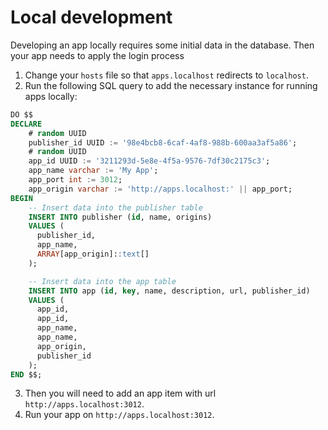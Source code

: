 # Local development

Developing an app locally requires some initial data in the database. Then your app needs to apply the login process

1. Change your `hosts` file so that `apps.localhost` redirects to `localhost`.
2. Run the following SQL query to add the necessary instance for running apps locally:

```sql
DO $$
DECLARE
    # random UUID
    publisher_id UUID := '98e4bcb8-6caf-4af8-988b-600aa3af5a86';
    # random UUID
    app_id UUID := '3211293d-5e8e-4f5a-9576-7df30c2175c3';
    app_name varchar := 'My App';
    app_port int := 3012;
    app_origin varchar := 'http://apps.localhost:' || app_port;
BEGIN
    -- Insert data into the publisher table
    INSERT INTO publisher (id, name, origins)
    VALUES (
      publisher_id,
      app_name,
      ARRAY[app_origin]::text[]
    );

    -- Insert data into the app table
    INSERT INTO app (id, key, name, description, url, publisher_id)
    VALUES (
      app_id,
      app_id,
      app_name,
      app_name,
      app_origin,
      publisher_id
    );
END $$;
```

3. Then you will need to add an app item with url `http://apps.localhost:3012`.
4. Run your app on `http://apps.localhost:3012`.
